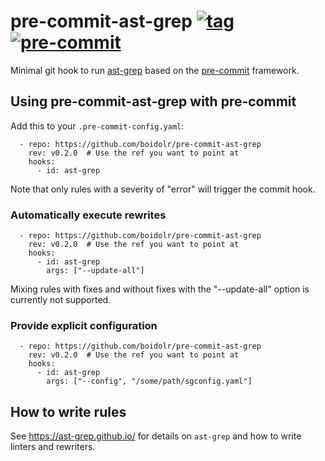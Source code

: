 pre-commit-ast-grep
[![tag](https://img.shields.io/github/v/tag/boidolr/pre-commit-ast-grep?sort=semver)](https://github.com/boidolr/pre-commit-ast-grep/tags)
[![pre-commit](https://img.shields.io/badge/pre--commit-hook-brightgreen?logo=pre-commit&logoColor=white)](https://github.com/pre-commit/pre-commit)
================


Minimal git hook to run [ast-grep](https://github.com/ast-grep/ast-grep) based on the [pre-commit](https://github.com/pre-commit/pre-commit) framework.

## Using pre-commit-ast-grep with pre-commit

Add this to your `.pre-commit-config.yaml`:
```
  - repo: https://github.com/boidolr/pre-commit-ast-grep
    rev: v0.2.0  # Use the ref you want to point at
    hooks:
      - id: ast-grep
```

Note that only rules with a severity of "error" will trigger the commit hook.


### Automatically execute rewrites

```
  - repo: https://github.com/boidolr/pre-commit-ast-grep
    rev: v0.2.0  # Use the ref you want to point at
    hooks:
      - id: ast-grep
        args: ["--update-all"]
```

Mixing rules with fixes and without fixes with the "--update-all" option is currently not supported.


### Provide explicit configuration

```
  - repo: https://github.com/boidolr/pre-commit-ast-grep
    rev: v0.2.0  # Use the ref you want to point at
    hooks:
      - id: ast-grep
        args: ["--config", "/some/path/sgconfig.yaml"]
```


## How to write rules

See https://ast-grep.github.io/ for details on `ast-grep` and how to write linters and rewriters.
